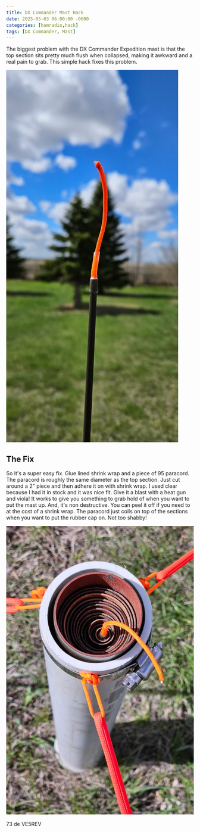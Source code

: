 ```yaml
---
title: DX Commander Mast Hack
date: 2025-05-03 06:00:00 -0600
categories: [hamradio,hack]
tags: [DX Commander, Mast]
---
```


The biggest problem with the DX Commander Expedition mast is that the top section sits pretty much flush when collapsed, making it awkward and a real pain to grab. This simple hack fixes this problem.

![Hack](./assets/DXCHack/DXCHack01.webp)

## The Fix

So it's a super easy fix. Glue lined shrink wrap and a piece of 95 paracord. The paracord is roughly the same diameter as the top section. Just cut around a 2" piece and then adhere it on with shrink wrap. I used clear because I had it in stock and it was nice fit. Give it a blast with a heat gun and viola! It works to give you something to grab hold of when you want to put the mast up. And, it's non destructive. You can peel it off if you need to at the cost of a shrink wrap. The paracord just coils on top of the sections when you want to put the rubber cap on. Not too shabby! 

![Hack](./assets/DXCHack/DXCHack02.webp)

73 de VE5REV



